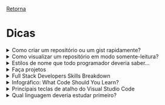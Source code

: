 [Retorna](README.md)

# Dicas

<details>
    <summary>Como criar um repositório ou um gist rapidamente?</summary>

- Existem 2 URLs que fornecem um acesso rápido a criação de repositórios ou *gists*.
    + Para criar um novo repositório basta acessar [repo.new](http://repo.new)
    + Para criar um novo *gist* basta acessar [gist.new](http://gist.new)

**Fonte: visto no grupo CodeWalkers (Telegram)**
</details>

<details>
	<summary>Como visualizar um repositório em modo somente-leitura?</summary>

**Para fazer isso, é preciso ter o endereço completo do repositório no GitHub.**

Basta apenas adicionar, após o *github*, o termo *1s*.

Exemplo:

Endereço do repositório: https://github.com/rt-oliveira/ConteudosTI
<br>

Endereço alterado: https://github1s.com/rt-oliveira/ConteudosTI
<br><br>

**Fonte: visto no grupo CodeWalkers**
</details>

<details>
    <summary>Estilos de nome que todo programador deveria saber...</summary>

![Estilos de nome que todo programador deveria saber...](Imagens/estiloNomes.jpg)

**Fonte: facebook.com/TheHackUniversity**<br>
**Visto no grupo CodeWalkers (Telegram)**
</details>

<details>
	<summary>Faça projetos</summary>

![Faça projetos](Imagens/façaProjetos.jpg)

**Fonte: https://instagram.com/berg.dev**<br>
**Visto no grupo CodeWalkers (Telegram)**
</details>

<details>
	<summary>Full Stack Developers Skills Breakdown</summary>

![Full Stack Developers Skills Breakdown](Imagens/fullStackSkills.jpg)

**Fonte: t.me/GuiaDev**<br>
**Visto no grupo CodeWalkers (Telegram)**
</details>

<details>
	<summary>Infográfico: What Code Should You Learn?</summary>

![Infográfico: What Code Should You Learn?](Imagens/qualLinguagemEstudar.jpg)

[Link original](https://i.pinimg.com/originals/fb/90/8f/fb908f9e0a932d4a123b62aa28f02ed9.jpg)

**Fonte: visto no grupo CodeWalkers (Telegram)**
</details>

<details>
	<summary>Principais teclas de atalho do Visual Studio Code</summary>

| Tecla                 | Descrição                                           |
|-----------------------|-----------------------------------------------------|
| Alt + Click           | Insere um cursor                                    |
| Ctrl + F2             | Seleciona todas as ocorrências do texto selecionado |
| Ctrl + ;              | Comenta/Descomenta as linhas selecionadas           |
| Ctrl + B              | Mostra/esconde a barra lateral                      |
| Ctrl + Shift + Espaço | Mostra definição dos parâmetros                     |
| F1                    | Abre paleta de comandos                             |
| F12                   | Vai para a definição da função/método               |
| Shift + Alt + F       | Formata todo o documento                            |

**Fonte: Instagram @pycodebr**</br>
[Link original](https://www.instagram.com/p/CaPl1Zus22X/)
</details>

<details>
	<summary>Qual linguagem deveria estudar primeiro?</summary>

![Qual linguagem deveria estudar primeiro?](Imagens/qualLinguagemEstudarPrimeiro.jpg)

[Link original](https://pbs.twimg.com/media/ExPbjUPW8Ak3X4U?format=jpg&name=large)

**Fonte: visto no grupo CodeWalkers (Telegram)**
</details>
